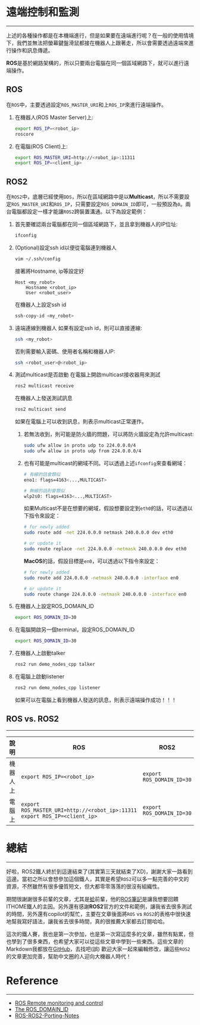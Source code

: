 # 遠端控制和監測
---
上述的各種操作都是在本機端進行，但是如果要在遠端進行呢？在一般的使用情境下，我們並無法把螢幕鍵盤滑鼠都接在機器人上跟著走，所以會需要透過遠端來進行操作和訊息傳遞。

**ROS**是基於網路架構的，所以只要兩台電腦在同一個區域網路下，就可以進行遠端操作。

## ROS
在`ROS`中，主要透過設定`ROS_MASTER_URI`和上`ROS_IP`來進行遠端操作。
1. 在機器人(ROS Master Server)上:
    ```bash
    export ROS_IP=<robot_ip>
    roscore
    ```
2. 在電腦(ROS Client)上:
    ```bash
    export ROS_MASTER_URI=http://<robot_ip>:11311
    export ROS_IP=<client_ip>
    ```

## ROS2
在`ROS2`中，底層已經使用`DDS`，所以在區域網路中是以**Multicast**，所以不需要設定`ROS_MASTER_URI`和`ROS_IP`，只需要設定`ROS_DOMAIN_ID`即可，一般預設為`0`。兩台電腦都設定一樣才能讓`ROS2`跨裝置溝通。以下為設定範例：

1. 首先要確認兩台電腦都在同一個區域網路下，並且拿到機器人的IP位址:
    ```bash
    ifconfig
    ```
2. (Optional)設定ssh id以便從電腦連到機器人
    ```bash
    vim ~/.ssh/config
    ```
    接著將Hostname, ip等設定好
    ```
    Host <my_robot>
        Hostname <robot_ip>
        User <robot_user>
    ```
    在機器人上設定ssh id
    ```bash
    ssh-copy-id <my_robot>
    ```
3. 遠端連線到機器人
    如果有設定ssh id，則可以直接連線:
    ```bash
    ssh <my_robot>
    ```
    否則需要輸入密碼、使用者名稱和機器人IP:
    ```bash
    ssh <robot_user>@<robot_ip>
    ```
4. 測試multicast是否啟動
    在電腦上開啟multicast接收器用來測試
    ```bash
    ros2 multicast receive
    ```
    在機器人上發送測試訊息
    ```bash
    ros2 multicast send
    ```
    如果在電腦上可以收到訊息，則表示multicast正常運作。
    1. 若無法收到，則可能是防火牆的問題，可以將防火牆設定為允許multicast:
        ```bash
        sudo ufw allow in proto udp to 224.0.0.0/4
        sudo ufw allow in proto udp from 224.0.0.0/4
        ```
    2. 也有可能是multicast的網域不同。可以透過上述`ifconfig`來查看網域：
        ```bash
        # 有線的話會類似
        eno1: flags=4163<...,MULTICAST>

        # 無線的話則會類似
        wlp2s0: flags=4163<...,MULTICAST>
        ```
        如果Multicast不是在想要的網域，假設想要設定到`eth0`的話，可以透過以下指令來設定：
        ```bash
        # for newly added
        sudo route add -net 224.0.0.0 netmask 240.0.0.0 dev eth0 

        # or update it
        sudo route replace -net 224.0.0.0 -netmask 240.0.0.0 dev eth0
        ```

        **MacOS**的話，假設目標是`en0`，可以透過以下指令來設定：
        ```bash
        # for newly added
        sudo route add 224.0.0.0 -netmask 240.0.0.0 -interface en0

        # or update it
        sudo route change 224.0.0.0 -netmask 240.0.0.0 -interface en0
        ```
        
5. 在機器人上設定ROS_DOMAIN_ID
    ```bash
    export ROS_DOMAIN_ID=30
    ```
6. 在電腦開啟另一個terminal，設定ROS_DOMAIN_ID
    ```bash
    export ROS_DOMAIN_ID=30
    ```
7. 在機器人上啟動talker
    ```bash
    ros2 run demo_nodes_cpp talker
    ```
8. 在電腦上啟動listener
    ```bash
    ros2 run demo_nodes_cpp listener
    ```
    如果可以在電腦上看到機器人發送的訊息，則表示遠端操作成功！！！

## ROS vs. ROS2
---
| 說明 | ROS | ROS2 |
| --- | --- | --- |
| 機器人上 | `export ROS_IP=<robot_ip>` | `export ROS_DOMAIN_ID=30` |
| 電腦上 | `export ROS_MASTER_URI=http://<robot_ip>:11311`<br>`export ROS_IP=<client_ip>` | `export ROS_DOMAIN_ID=30` |



# 總結
---
好啦，ROS2鐵人終於到這邊結束了(其實第三天就結束了XD)，謝謝大家一路看到這邊。當初之所以會想參加這個鐵人，其實是希望`ROS2`可以多一點完善的中文的資源，不然雖然有很多優質短文，但大都零零落落的很沒有組織性。

期間很謝謝很多前輩的文章，尤其是[蛤](https://ithelp.ithome.com.tw/users/20112348/ironman)前輩，他的[ROS筆記](https://ithelp.ithome.com.tw/users/20112348/ironman/1965)是讓我想要回饋ITHOME鐵人的主因。另外還有感謝**ROS2**官方的文件和範例，讓我省去很多測試的時間，另外還有copilot的幫忙，主要在文章後面將`ROS` vs `ROS2`的表格中很快速地幫我寫好語法，讓我省去很多時間，真的很推薦大家都去訂閱哈哈。

這次的鐵人賽，我也是第一次參加，也是第一次寫這麼多的文章，雖然有點累，但也學到了很多東西，也希望大家可以從這些文章中學到一些東西。這些文章的Markdown我都放在[GitHub](https://github.com/leochien1110/ROS-ROS2-Porting-Notes)，去找吧(誤) 歡迎大家一起來編輯修改，讓這些`ROS2`的文章更加完善，幫助中文圈的人迎向大機器人時代！



# Reference
---
* [ROS Remote monitoring and control](https://wiki.ros.org/action/fullsearch/robotican/Tutorials/Remote%20monitoring%20and%20control?action=fullsearch&context=180&value=linkto%3A%22robotican%2FTutorials%2FRemote+monitoring+and+control%22)
* [The ROS_DOMAIN_ID](https://docs.ros.org/en/foxy/Concepts/About-Domain-ID.html)
* [ROS-ROS2-Porting-Notes](https://github.com/leochien1110/ROS-ROS2-Porting-Notes)